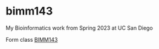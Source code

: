 # bimm143
My Bioinformatics work from Spring 2023 at UC San Diego

Form class [BIMM143](https://bioboot.github.io/bimm143_S23/)
